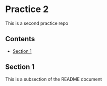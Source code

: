# Practice 2
This is a second practice repo

## Contents
* [Section 1](#section-1)

## Section 1
This is a subsection of the README document